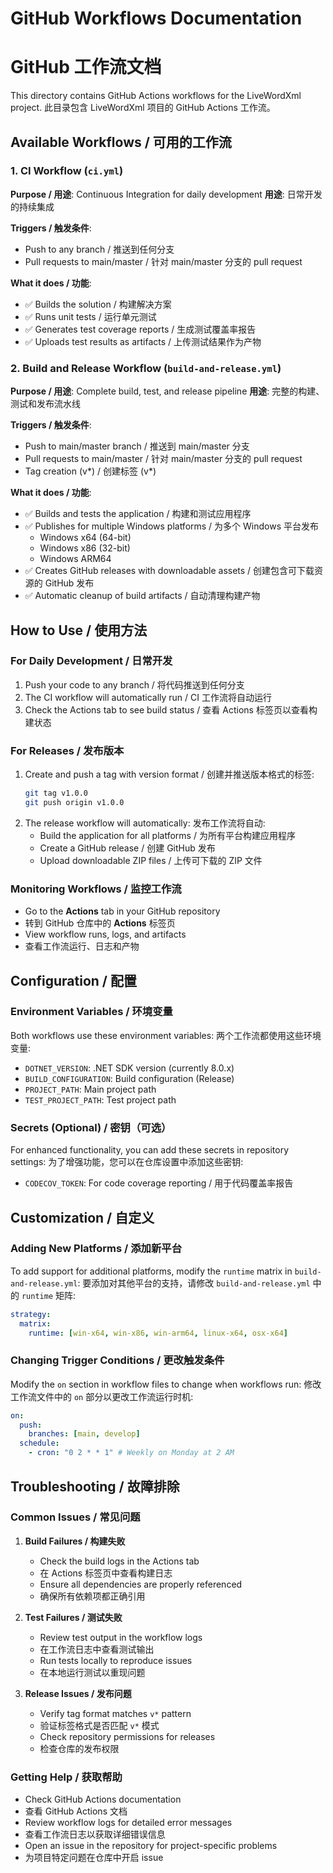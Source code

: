 # GitHub Workflows Documentation

# GitHub 工作流文档

This directory contains GitHub Actions workflows for the LiveWordXml project.
此目录包含 LiveWordXml 项目的 GitHub Actions 工作流。

## Available Workflows / 可用的工作流

### 1. CI Workflow (`ci.yml`)

**Purpose / 用途**: Continuous Integration for daily development
**用途**: 日常开发的持续集成

**Triggers / 触发条件**:

- Push to any branch / 推送到任何分支
- Pull requests to main/master / 针对 main/master 分支的 pull request

**What it does / 功能**:

- ✅ Builds the solution / 构建解决方案
- ✅ Runs unit tests / 运行单元测试
- ✅ Generates test coverage reports / 生成测试覆盖率报告
- ✅ Uploads test results as artifacts / 上传测试结果作为产物

### 2. Build and Release Workflow (`build-and-release.yml`)

**Purpose / 用途**: Complete build, test, and release pipeline
**用途**: 完整的构建、测试和发布流水线

**Triggers / 触发条件**:

- Push to main/master branch / 推送到 main/master 分支
- Pull requests to main/master / 针对 main/master 分支的 pull request
- Tag creation (v*) / 创建标签 (v*)

**What it does / 功能**:

- ✅ Builds and tests the application / 构建和测试应用程序
- ✅ Publishes for multiple Windows platforms / 为多个 Windows 平台发布
  - Windows x64 (64-bit)
  - Windows x86 (32-bit)
  - Windows ARM64
- ✅ Creates GitHub releases with downloadable assets / 创建包含可下载资源的 GitHub 发布
- ✅ Automatic cleanup of build artifacts / 自动清理构建产物

## How to Use / 使用方法

### For Daily Development / 日常开发

1. Push your code to any branch / 将代码推送到任何分支
2. The CI workflow will automatically run / CI 工作流将自动运行
3. Check the Actions tab to see build status / 查看 Actions 标签页以查看构建状态

### For Releases / 发布版本

1. Create and push a tag with version format / 创建并推送版本格式的标签:
   ```bash
   git tag v1.0.0
   git push origin v1.0.0
   ```
2. The release workflow will automatically:
   发布工作流将自动:
   - Build the application for all platforms / 为所有平台构建应用程序
   - Create a GitHub release / 创建 GitHub 发布
   - Upload downloadable ZIP files / 上传可下载的 ZIP 文件

### Monitoring Workflows / 监控工作流

- Go to the **Actions** tab in your GitHub repository
- 转到 GitHub 仓库中的 **Actions** 标签页
- View workflow runs, logs, and artifacts
- 查看工作流运行、日志和产物

## Configuration / 配置

### Environment Variables / 环境变量

Both workflows use these environment variables:
两个工作流都使用这些环境变量:

- `DOTNET_VERSION`: .NET SDK version (currently 8.0.x)
- `BUILD_CONFIGURATION`: Build configuration (Release)
- `PROJECT_PATH`: Main project path
- `TEST_PROJECT_PATH`: Test project path

### Secrets (Optional) / 密钥（可选）

For enhanced functionality, you can add these secrets in repository settings:
为了增强功能，您可以在仓库设置中添加这些密钥:

- `CODECOV_TOKEN`: For code coverage reporting / 用于代码覆盖率报告

## Customization / 自定义

### Adding New Platforms / 添加新平台

To add support for additional platforms, modify the `runtime` matrix in `build-and-release.yml`:
要添加对其他平台的支持，请修改 `build-and-release.yml` 中的 `runtime` 矩阵:

```yaml
strategy:
  matrix:
    runtime: [win-x64, win-x86, win-arm64, linux-x64, osx-x64]
```

### Changing Trigger Conditions / 更改触发条件

Modify the `on` section in workflow files to change when workflows run:
修改工作流文件中的 `on` 部分以更改工作流运行时机:

```yaml
on:
  push:
    branches: [main, develop]
  schedule:
    - cron: "0 2 * * 1" # Weekly on Monday at 2 AM
```

## Troubleshooting / 故障排除

### Common Issues / 常见问题

1. **Build Failures / 构建失败**

   - Check the build logs in the Actions tab
   - 在 Actions 标签页中查看构建日志
   - Ensure all dependencies are properly referenced
   - 确保所有依赖项都正确引用

2. **Test Failures / 测试失败**

   - Review test output in the workflow logs
   - 在工作流日志中查看测试输出
   - Run tests locally to reproduce issues
   - 在本地运行测试以重现问题

3. **Release Issues / 发布问题**
   - Verify tag format matches `v*` pattern
   - 验证标签格式是否匹配 `v*` 模式
   - Check repository permissions for releases
   - 检查仓库的发布权限

### Getting Help / 获取帮助

- Check GitHub Actions documentation
- 查看 GitHub Actions 文档
- Review workflow logs for detailed error messages
- 查看工作流日志以获取详细错误信息
- Open an issue in the repository for project-specific problems
- 为项目特定问题在仓库中开启 issue
